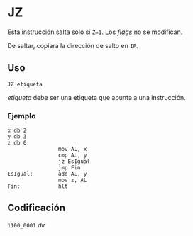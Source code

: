 # JZ

Esta instrucción salta solo sí `Z=1`. Los [_flags_](../cpu#flags) no se modifican.

De saltar, copiará la dirección de salto en `IP`.

## Uso

```vonsim
JZ etiqueta
```

_etiqueta_ debe ser una etiqueta que apunta a una instrucción.

### Ejemplo

```vonsim
x db 2 
y db 3
z db 0
                mov AL, x
                cmp AL, y
                jz EsIgual
                jmp Fin
EsIgual:        add AL, y
                mov z, AL 
Fin:            hlt
```

## Codificación

`1100_0001`  _dir_

